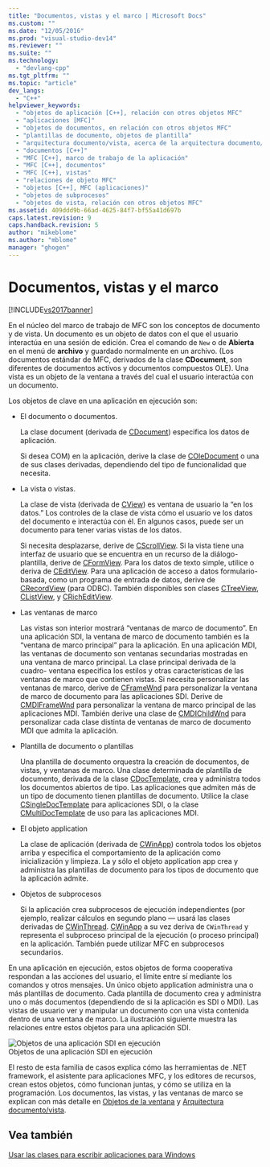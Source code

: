 ```yaml
---
title: "Documentos, vistas y el marco | Microsoft Docs"
ms.custom: ""
ms.date: "12/05/2016"
ms.prod: "visual-studio-dev14"
ms.reviewer: ""
ms.suite: ""
ms.technology: 
  - "devlang-cpp"
ms.tgt_pltfrm: ""
ms.topic: "article"
dev_langs: 
  - "C++"
helpviewer_keywords: 
  - "objetos de aplicación [C++], relación con otros objetos MFC"
  - "aplicaciones [MFC]"
  - "objetos de documentos, en relación con otros objetos MFC"
  - "plantillas de documento, objetos de plantilla"
  - "arquitectura documento/vista, acerca de la arquitectura documento/vista"
  - "documentos [C++]"
  - "MFC [C++], marco de trabajo de la aplicación"
  - "MFC [C++], documentos"
  - "MFC [C++], vistas"
  - "relaciones de objeto MFC"
  - "objetos [C++], MFC (aplicaciones)"
  - "objetos de subprocesos"
  - "objetos de vista, relación con otros objetos MFC"
ms.assetid: 409ddd9b-66ad-4625-84f7-bf55a41d697b
caps.latest.revision: 9
caps.handback.revision: 5
author: "mikeblome"
ms.author: "mblome"
manager: "ghogen"
---
```

# Documentos, vistas y el marco
[!INCLUDE[vs2017banner](../assembler/inline/includes/vs2017banner.md)]

En el núcleo del marco de trabajo de MFC son los conceptos de documento y de vista.  Un documento es un objeto de datos con el que el usuario interactúa en una sesión de edición.  Crea el comando de `New` o de **Abierta** en el menú de **archivo** y guardado normalmente en un archivo. \(Los documentos estándar de MFC, derivados de la clase **CDocument**, son diferentes de documentos activos y documentos compuestos OLE\). Una vista es un objeto de la ventana a través del cual el usuario interactúa con un documento.  
  
 Los objetos de clave en una aplicación en ejecución son:  
  
-   El documento o documentos.  
  
     La clase document \(derivada de [CDocument](../mfc/reference/cdocument-class.md)\) especifica los datos de aplicación.  
  
     Si desea COM\) en la aplicación, derive la clase de [COleDocument](../mfc/reference/coledocument-class.md) o una de sus clases derivadas, dependiendo del tipo de funcionalidad que necesita.  
  
-   La vista o vistas.  
  
     La clase de vista \(derivada de [CView](../mfc/reference/cview-class.md)\) es ventana de usuario la “en los datos.” Los controles de la clase de vista cómo el usuario ve los datos del documento e interactúa con él.  En algunos casos, puede ser un documento para tener varias vistas de los datos.  
  
     Si necesita desplazarse, derive de [CScrollView](../mfc/reference/cscrollview-class.md).  Si la vista tiene una interfaz de usuario que se encuentra en un recurso de la diálogo\- plantilla, derive de [CFormView](../mfc/reference/cformview-class.md).  Para los datos de texto simple, utilice o deriva de [CEditView](../mfc/reference/ceditview-class.md).  Para una aplicación de acceso a datos formulario\- basada, como un programa de entrada de datos, derive de [CRecordView](../mfc/reference/crecordview-class.md) \(para ODBC\).  También disponibles son clases [CTreeView](../mfc/reference/ctreeview-class.md), [CListView](../mfc/reference/clistview-class.md), y [CRichEditView](../mfc/reference/cricheditview-class.md).  
  
-   Las ventanas de marco  
  
     Las vistas son interior mostrará “ventanas de marco de documento”. En una aplicación SDI, la ventana de marco de documento también es la “ventana de marco principal” para la aplicación.  En una aplicación MDI, las ventanas de documento son ventanas secundarias mostradas en una ventana de marco principal.  La clase principal derivada de la cuadro\- ventana especifica los estilos y otras características de las ventanas de marco que contienen vistas.  Si necesita personalizar las ventanas de marco, derive de [CFrameWnd](../mfc/reference/cframewnd-class.md) para personalizar la ventana de marco de documento para las aplicaciones SDI.  Derive de [CMDIFrameWnd](../mfc/reference/cmdiframewnd-class.md) para personalizar la ventana de marco principal de las aplicaciones MDI.  También derive una clase de [CMDIChildWnd](../mfc/reference/cmdichildwnd-class.md) para personalizar cada clase distinta de ventanas de marco de documento MDI que admita la aplicación.  
  
-   Plantilla de documento o plantillas  
  
     Una plantilla de documento orquestra la creación de documentos, de vistas, y ventanas de marco.  Una clase determinada de plantilla de documento, derivada de la clase [CDocTemplate](../mfc/reference/cdoctemplate-class.md), crea y administra todos los documentos abiertos de tipo.  Las aplicaciones que admiten más de un tipo de documento tienen plantillas de documento.  Utilice la clase [CSingleDocTemplate](../mfc/reference/csingledoctemplate-class.md) para aplicaciones SDI, o la clase [CMultiDocTemplate](../mfc/reference/cmultidoctemplate-class.md) de uso para las aplicaciones MDI.  
  
-   El objeto application  
  
     La clase de aplicación \(derivada de [CWinApp](../mfc/reference/cwinapp-class.md)\) controla todos los objetos arriba y especifica el comportamiento de la aplicación como inicialización y limpieza.  La y sólo el objeto application app crea y administra las plantillas de documento para los tipos de documento que la aplicación admite.  
  
-   Objetos de subprocesos  
  
     Si la aplicación crea subprocesos de ejecución independientes \(por ejemplo, realizar cálculos en segundo plano — usará las clases derivadas de [CWinThread](../mfc/reference/cwinthread-class.md).  [CWinApp](../mfc/reference/cwinapp-class.md) a su vez deriva de `CWinThread` y representa el subproceso principal de la ejecución \(o proceso principal\) en la aplicación.  También puede utilizar MFC en subprocesos secundarios.  
  
 En una aplicación en ejecución, estos objetos de forma cooperativa respondan a las acciones del usuario, el límite entre sí mediante los comandos y otros mensajes.  Un único objeto application administra una o más plantillas de documento.  Cada plantilla de documento crea y administra uno o más documentos \(dependiendo de si la aplicación es SDI o MDI\).  Las vistas de usuario ver y manipular un documento con una vista contenida dentro de una ventana de marco.  La ilustración siguiente muestra las relaciones entre estos objetos para una aplicación SDI.  
  
 ![Objetos de una aplicación SDI en ejecución](../mfc/media/vc386v1.png "vc386V1")  
Objetos de una aplicación SDI en ejecución  
  
 El resto de esta familia de casos explica cómo las herramientas de .NET framework, el asistente para aplicaciones MFC, y los editores de recursos, crean estos objetos, cómo funcionan juntas, y cómo se utiliza en la programación.  Los documentos, las vistas, y las ventanas de marco se explican con más detalle en [Objetos de la ventana](../mfc/window-objects.md) y [Arquitectura documento\/vista](../mfc/document-view-architecture.md).  
  
## Vea también  
 [Usar las clases para escribir aplicaciones para Windows](../mfc/using-the-classes-to-write-applications-for-windows.md)